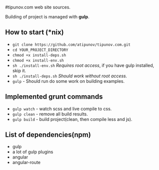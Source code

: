 #tipunov.com web site sources.

Building of project is managed with **gulp**.

## How to start (*nix)
* `git clone https://github.com/atipunov/tipunov.com.git`
* `cd YOUR_PROJECT_DIRECTORY`
* `chmod +x install-deps.sh`
* `chmod +x install-env.sh`
* `sh ./install-env.sh` *Requires root access*, if you have gulp installed, skip it.
* `sh ./install-deps.sh` *Should work without root access.*
* `gulp` - Should run do some work on building examples.

## Implemented grunt commands
* `gulp watch` - watch scss and live compile to css.
* `gulp clean` - remove all build results.
* `gulp build` - build project(clean,  then compile less and js).

## List of dependencies(npm)
* gulp
* a lot of gulp plugins
* angular
* angular-route

